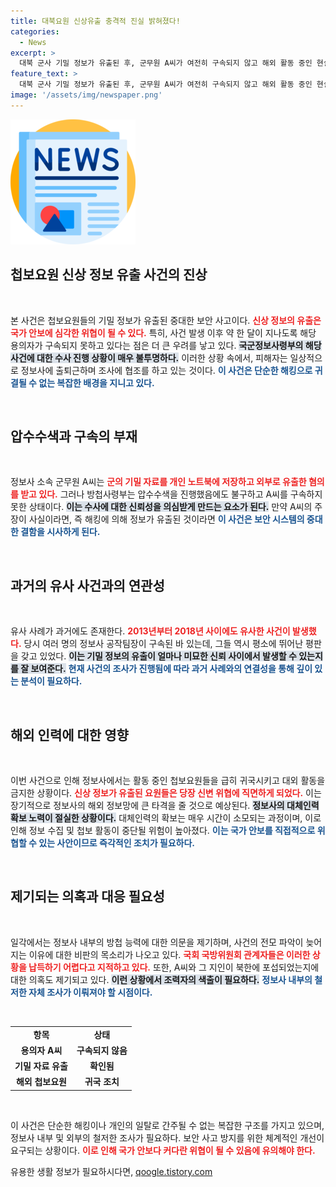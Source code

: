 ```yaml
---
title: 대북요원 신상유출 충격적 진실 밝혀졌다!
categories:
  - News
excerpt: >
  대북 군사 기밀 정보가 유출된 후, 군무원 A씨가 여전히 구속되지 않고 해외 활동 중인 현실이 논란을 일으키고 있다. 정보사에서는 신원 노출에 따른 위협으로 인해 급히 첩보 요원들을 귀국시키며, 내부 조력자의 존재에 대한 조사도 진행 중이다.
feature_text: >
  대북 군사 기밀 정보가 유출된 후, 군무원 A씨가 여전히 구속되지 않고 해외 활동 중인 현실이 논란을 일으키고 있다. 정보사에서는 신원 노출에 따른 위협으로 인해 급히 첩보 요원들을 귀국시키며, 내부 조력자의 존재에 대한 조사도 진행 중이다.
image: '/assets/img/newspaper.png'
---
```


<p><img src="/assets/img/newspaper.png" alt="kimp 속보" /></p>

<h2 data-ke-size="size26">첩보요원 신상 정보 유출 사건의 진상</h2>

<p data-ke-size="size16">&nbsp;</p>

<p>본 사건은 첩보요원들의 기밀 정보가 유출된 중대한 보안 사고이다. <b><span style="color: #ee2323;">신상 정보의 유출은 국가 안보에 심각한 위협이 될 수 있다.</span></b> 특히, 사건 발생 이후 약 한 달이 지나도록 해당 용의자가 구속되지 못하고 있다는 점은 더 큰 우려를 낳고 있다. <b><span style="background-color: #21538527;">국군정보사령부의 해당 사건에 대한 수사 진행 상황이 매우 불투명하다.</span></b> 이러한 상황 속에서, 피해자는 일상적으로 정보사에 출퇴근하며 조사에 협조를 하고 있는 것이다. <b><span style="color: #1a5490;">이 사건은 단순한 해킹으로 귀결될 수 없는 복잡한 배경을 지니고 있다.</span></b></p>

<p data-ke-size="size16">&nbsp;</p>

<h2 data-ke-size="size26">압수수색과 구속의 부재</h2>

<p data-ke-size="size16">&nbsp;</p>

<p>정보사 소속 군무원 A씨는 <b><span style="color: #ee2323;">군의 기밀 자료를 개인 노트북에 저장하고 외부로 유출한 혐의를 받고 있다.</span></b> 그러나 방첩사령부는 압수수색을 진행했음에도 불구하고 A씨를 구속하지 못한 상태이다. <b><span style="background-color: #21538527;">이는 수사에 대한 신뢰성을 의심받게 만드는 요소가 된다.</span></b> 만약 A씨의 주장이 사실이라면, 즉 해킹에 의해 정보가 유출된 것이라면 <b><span style="color: #1a5490;">이 사건은 보안 시스템의 중대한 결함을 시사하게 된다.</span></b></p>

<p data-ke-size="size16">&nbsp;</p>

<h2 data-ke-size="size26">과거의 유사 사건과의 연관성</h2>

<p data-ke-size="size16">&nbsp;</p>

<p>유사 사례가 과거에도 존재한다. <b><span style="color: #ee2323;">2013년부터 2018년 사이에도 유사한 사건이 발생했다.</span></b> 당시 여러 명의 정보사 공작팀장이 구속된 바 있는데, 그들 역시 평소에 뛰어난 평판을 갖고 있었다. <b><span style="background-color: #21538527;">이는 기밀 정보의 유출이 얼마나 미묘한 신뢰 사이에서 발생할 수 있는지를 잘 보여준다.</span></b> <b><span style="color: #1a5490;">현재 사건의 조사가 진행됨에 따라 과거 사례와의 연결성을 통해 깊이 있는 분석이 필요하다.</span></b></p>

<p data-ke-size="size16">&nbsp;</p>

<h2 data-ke-size="size26">해외 인력에 대한 영향</h2>

<p data-ke-size="size16">&nbsp;</p>

<p>이번 사건으로 인해 정보사에서는 활동 중인 첩보요원들을 급히 귀국시키고 대외 활동을 금지한 상황이다. <b><span style="color: #ee2323;">신상 정보가 유출된 요원들은 당장 신변 위협에 직면하게 되었다.</span></b> 이는 장기적으로 정보사의 해외 정보망에 큰 타격을 줄 것으로 예상된다. <b><span style="background-color: #21538527;">정보사의 대체인력 확보 노력이 절실한 상황이다.</span></b> 대체인력의 확보는 매우 시간이 소모되는 과정이며, 이로 인해 정보 수집 및 첩보 활동이 중단될 위험이 높아졌다. <b><span style="color: #1a5490;">이는 국가 안보를 직접적으로 위협할 수 있는 사안이므로 즉각적인 조치가 필요하다.</span></b></p>

<p data-ke-size="size16">&nbsp;</p>

<h2 data-ke-size="size26">제기되는 의혹과 대응 필요성</h2>

<p data-ke-size="size16">&nbsp;</p>

<p>일각에서는 정보사 내부의 방첩 능력에 대한 의문을 제기하며, 사건의 전모 파악이 늦어지는 이유에 대한 비판의 목소리가 나오고 있다. <b><span style="color: #ee2323;">국회 국방위원회 관계자들은 이러한 상황을 납득하기 어렵다고 지적하고 있다.</span></b> 또한, A씨와 그 지인이 북한에 포섭되었는지에 대한 의혹도 제기되고 있다. <b><span style="background-color: #21538527;">이런 상황에서 조력자의 색출이 필요하다.</span></b> <b><span style="color: #1a5490;">정보사 내부의 철저한 자체 조사가 이뤄져야 할 시점이다.</span></b></p>

<p data-ke-size="size16">&nbsp;</p>

<table>
<tr>
<td style="text-align: center; height: 17px;"><b>항목</b></td>
<td style="text-align: center; height: 17px;"><b>상태</b></td>
</tr>
<tr>
<td style="text-align: center; height: 17px;"><b>용의자 A씨</b></td>
<td style="text-align: center; height: 17px;"><b>구속되지 않음</b></td>
</tr>
<tr>
<td style="text-align: center; height: 17px;"><b>기밀 자료 유출</b></td>
<td style="text-align: center; height: 17px;"><b>확인됨</b></td>
</tr>
<tr>
<td style="text-align: center; height: 17px;"><b>해외 첩보요원</b></td>
<td style="text-align: center; height: 17px;"><b>귀국 조치</b></td>
</tr>
</table>

<p data-ke-size="size16">&nbsp;</p>

<p>이 사건은 단순한 해킹이나 개인의 일탈로 간주될 수 없는 복잡한 구조를 가지고 있으며, 정보사 내부 및 외부의 철저한 조사가 필요하다. 보안 사고 방지를 위한 체계적인 개선이 요구되는 상황이다. <b><span style="color: #ee2323;">이로 인해 국가 안보다 커다란 위협이 될 수 있음에 유의해야 한다.</span></b></p>
유용한 생활 정보가 필요하시다면, <a href="https://qoogle.tistory.com" rel="dofollow">qoogle.tistory.com</a>


